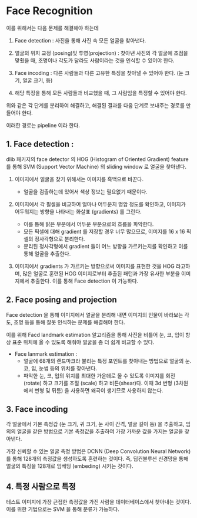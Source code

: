 ﻿# Face Recognition

이를 위해서는 다음 문제를 해결해야 하는데

1. Face detection : 사진을 통해 사진 속 모든 얼굴을 찾아낸다.

2. 얼굴의 위치 교정 (posing)및 투영(projection) : 찾아낸 사진의 각 얼굴에 초점을 맞췄을 때, 조명이나 각도가 달라도 사람이라는 것을 인식할 수 있어야 한다.

3. Face incoding : 다른 사람들과 다른 고유한 특징을 찾아낼 수 있어야 한다. (눈 크기, 얼굴 크기, 등)

4. 해당 특징을 통해 모든 사람들과 비교했을 때, 그 사람임을 특정할 수 있어야 한다.

위와 같은 각 단계를 분리하여 해결하고, 해결된 결과를 다음 단계로 보내주는 경로를 만들어야 한다.

이러한 경로는 pipeline 이라 한다.


## 1. Face detection :

dlib 패키지의 face detector 의 HOG (Histogram of Oriented Gradient) feature 를 통해 SVM (Support Vector Machine) 의 sliding window 로 얼굴을 찾아낸다.

1. 이미지에서 얼굴을 찾기 위해서는 이미지를 흑백으로 바꾼다.
	- 얼굴을 검출하는데 있어서 색상 정보는 필요없기 때문이다.

2. 이미지에서 각 필셀을 비교하여 얼마나 어두운지 명암 정도를 확인하고, 이미지가 어두워지는 방향을 나타내는 화살표 (gradients) 를 그린다. 
	- 이를 통해 밝은 부분에서 어두운 부분으로의 흐름을 파악한다.
	- 모든 픽셀에 대해 gradient 를 저장할 경우 너무 많으므로, 이미지를 16 x 16 픽셀의 정사각형으로 분리한다. 
	- 분리된 정사각형에서 gradient 들이 어느 방향을 가르키는지를 확인하고 이를 통해 얼굴을 추출한다.

3. 이미지에서 gradients 가 가르키는 방향으로써 이미지를 표현한 것을 HOG 라고하며, 많은 얼굴로 훈련된 HOG 이미지로부터 추출된 패턴과 가장 유사한 부분을 이미지에서 추출한다. 이를 통해 Face detection 이 가능하다.


## 2. Face posing and projection

Face detection 을 통해 이미지에서 얼굴을 분리해 내면 이미지의 인물이 바라보는 각도, 조명 등을 통해 잘못 인식하는 문제를 해결해야 한다. 

이를 위해 Facd landmark estimation 알고리즘을 통해 사진을 비틀어 눈, 코, 입이 항상 표준 위치에 올 수 있도록 해줘야 얼굴을 좀 더 쉽게 비교할 수 있다.

- Face lanmark estimation :
	- 얼굴에 68개의 랜드마크라 불리는 특정 포인트를 찾아내는 방법으로 얼굴의 눈. 코, 입, 눈썹 등의 위치를 찾아낸다.
	- 파악한 눈, 코, 입의 위치를 최대한 가운데로 올 수 있도록 이미지를 회전 (rotate) 하고 크기를 조절 (scale) 하고 비튼(shear)다. 이때 3d 변형 (3차원에서 변형 및 뒤틈) 을 사용하면 왜곡이 생기므로 사용하지 않는다.


## 3. Face incoding

 각 얼굴에서 기본 측정갑 (눈 크기, 귀 크기, 눈 사이 간격, 얼굴 길이 등) 을 추출하고, 임의의 얼굴을 같은 방법으로 기본 측정값을 추출하여 가장 가까운 값을 가지는 얼굴을 찾아낸다.

가장 신뢰할 수 있는 얼굴 측정 방법은 DCNN (Deep Convolution Neural Network) 를 통해 128개의 측정값을 생성하도록 훈련하는 것이다. 즉, 딥컨볼루션 신경망을 통해 얼굴의 특징을 128개로 임베딩 (embeding) 시키는 것이다.


## 4. 특정 사람으로 특정

테스트 이미지에 가장 근접한 측정값을 가진 사람을 데이터베이스에서 찾아내는 것이다. 이를 위한 기법으로는 SVM 을 통해 분류가 가능하다.
